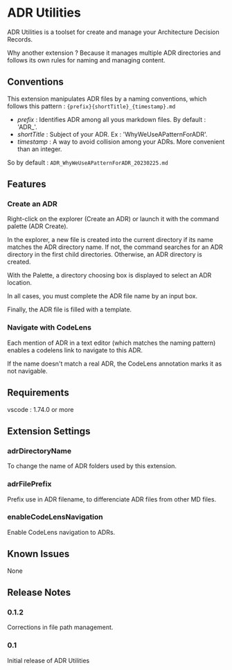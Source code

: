 # ADR Utilities

ADR Utilities is a toolset for create and manage your Architecture Decision Records.

Why another extension ? Because it manages multiple ADR directories and follows its own rules for naming and managing content.

## Conventions

This extension manipulates ADR files by a naming conventions, which follows this pattern :
```{prefix}{shortTitle}_{timestamp}.md```

* *prefix* : Identifies ADR among all yous markdown files. By default : 'ADR_'.
* *shortTitle* : Subject of your ADR. Ex : 'WhyWeUseAPatternForADR'.
* *timestamp* : A way to avoid collision among your ADRs. More convenient than an integer.

So by default :
```ADR_WhyWeUseAPatternForADR_20230225.md```

## Features

### Create an ADR

Right-click on the explorer (Create an ADR) or launch it with the command palette (ADR Create).

In the explorer, a new file is created into the current directory if its name matches the ADR directory name. If not, the command searches for an ADR directory in the first child directories. Otherwise, an ADR directory is created.

With the Palette, a directory choosing box is displayed to select an ADR location.

In all cases, you must complete the ADR file name by an input box.

Finally, the ADR file is filled with a template.

### Navigate with CodeLens

Each mention of ADR in a text editor (which matches the naming pattern) enables a codelens link to navigate to this ADR.

If the name doesn't match a real ADR, the CodeLens annotation marks it as not navigable.

## Requirements

vscode : 1.74.0 or more

## Extension Settings

### adrDirectoryName

To change the name of ADR folders used by this extension.

### adrFilePrefix

Prefix use in ADR filename, to differenciate ADR files from other MD files.

### enableCodeLensNavigation

Enable CodeLens navigation to ADRs.

## Known Issues

None

## Release Notes

### 0.1.2

Corrections in file path management.

### 0.1

Initial release of ADR Utilities
